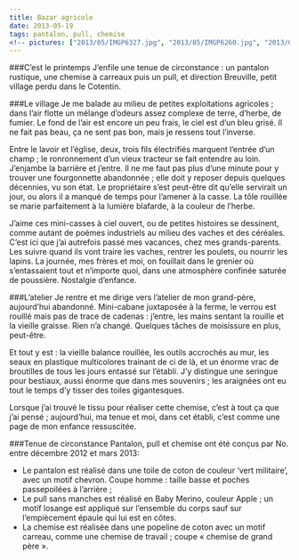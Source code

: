 ```yaml
---
title: Bazar agricole
date: 2013-05-19
tags: pantalon, pull, chemise
<!-- pictures: ["2013/05/IMGP6327.jpg", "2013/05/IMGP6260.jpg", "2013/05/IMGP6274.jpg", "2013/05/IMGP6316.jpg", "2013/05/IMGP6303.jpg", "2013/05/IMGP6307.jpg", "2013/05/IMGP6315.jpg", "2013/05/IMGP6300.jpg", "2013/05/IMGP6298.jpg", "2013/05/IMGP6284.jpg", "2013/05/IMGP6289.jpg", "2013/05/IMGP6291.jpg"] -->
---
```


###C’est le printemps
J’enfile une tenue de circonstance : un pantalon rustique, une chemise à carreaux puis un pull, et direction Breuville, petit village perdu dans le Cotentin.

###Le village
Je me balade au milieu de petites exploitations agricoles ; dans l’air flotte un mélange d’odeurs assez complexe de terre, d’herbe, de fumier. Le fond de l’air est encore un peu frais, le ciel est d’un bleu grisé. Il ne fait pas beau, ça ne sent pas bon, mais je ressens tout l’inverse.

Entre le lavoir et l’église, deux, trois fils électrifiés marquent l’entrée d’un champ ; le ronronnement d’un vieux tracteur se fait entendre au loin. J’enjambe la barrière et j’entre.
Il ne me faut pas plus d’une minute pour y trouver une fourgonnette abandonnée ; elle doit y reposer depuis quelques décennies, vu son état. Le propriétaire s’est peut-être dit qu’elle servirait un jour, ou alors il a manqué de temps pour l’amener à la casse. La tôle rouillée se marie parfaitement à la lumière blafarde, à la couleur de l’herbe.

J’aime ces mini-casses à ciel ouvert, ou de petites histoires se dessinent, comme autant de poèmes industriels au milieu des vaches et des céréales. C’est ici que j’ai autrefois passé mes vacances, chez mes grands-parents. Les suivre quand ils vont traire les vaches, rentrer les poulets, ou nourrir les lapins. La journée, mes frères et moi, on fouillait dans le grenier où s’entassaient tout et n’importe quoi, dans une atmosphère confinée saturée de poussière. Nostalgie d’enfance.

###L’atelier
Je rentre et me dirige vers l’atelier de mon grand-père, aujourd’hui abandonné. Mini-cabane juxtaposée à la ferme, le verrou est rouillé mais pas de trace de cadenas : j’entre, les mains sentant la rouille et la vieille graisse. Rien n’a changé. Quelques tâches de moisissure en plus, peut-être.

Et tout y est : la vieille balance rouillée, les outils accrochés au mur, les seaux en plastique multicolores trainant de ci de là, et un énorme vrac de broutilles de tous les jours entassé sur l’établi. J’y distingue une seringue pour bestiaux, aussi énorme que dans mes souvenirs ; les araignées ont eu tout le temps d’y tisser des toiles gigantesques.

Lorsque j’ai trouvé le tissu pour réaliser cette chemise, c’est à tout ça que j’ai pensé ; aujourd’hui, ma tenue et moi, dans cet établi, c’est comme une page de mon enfance ressuscitée.

###Tenue de circonstance
Pantalon, pull et chemise ont été conçus par No. entre décembre 2012 et mars 2013: 
* Le pantalon est réalisé dans une toile de coton de couleur ‘vert militaire’, avec un motif chevron. Coupe homme : taille basse et poches passepoilées à l’arrière ;
* Le pull sans manches est réalisé en Baby Merino, couleur Apple ; un motif losange est appliqué sur l’ensemble du corps sauf sur l’empiècement épaule qui lui est en côtes.
* La chemise est réalisée dans une popeline de coton avec un motif carreau, comme une chemise de travail ; coupe « chemise de grand père ».



